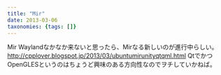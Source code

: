 ```yaml
---
title: "Mir"
date: 2013-03-06
taxonomies: {tags: []}
---
```


Mir
Waylandなかなか来ないと思ったら、Mirなる新しいのが進行中らしい。
http://cpplover.blogspot.jp/2013/03/ubuntumirunityqtqml.html
QtでかつOpenGLESというのはちょうど興味のある方向性なのでヲチしていかねば。
